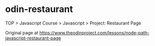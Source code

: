 # odin-restaurant
TOP > Javascript Course > Javascript > Project: Restaurant Page

Original page at https://www.theodinproject.com/lessons/node-path-javascript-restaurant-page